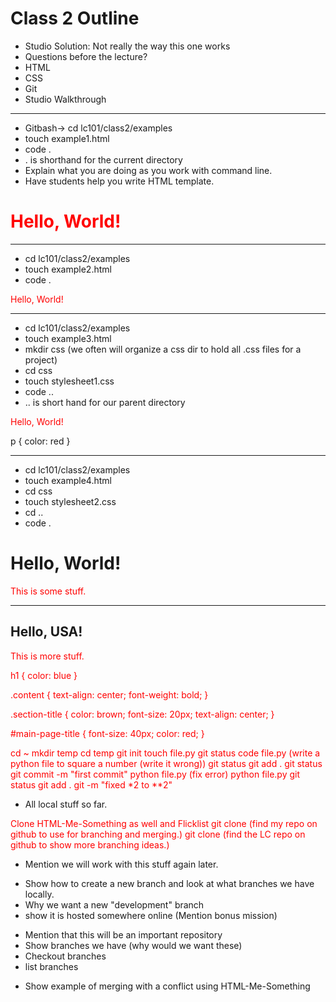 # Class 2 Outline
- Studio Solution: Not really the way this one works
- Questions before the lecture?
- HTML
- CSS
- Git
- Studio Walkthrough

----------------------------------------------------------------

<!-- Example 1 -->
- Gitbash-> cd lc101/class2/examples
- touch example1.html
- code .
- . is shorthand for the current directory
- Explain what you are doing as you work with command line.
- Have students help you write HTML template.

<!DOCTYPE html>
<html>
    <head>
    </head>
    <body>
        <h1 style="color: red;">Hello, World!</h1>
    </body>
</html>

----------------------------------------------------------------

<!-- Example 2 -->
- cd lc101/class2/examples
- touch example2.html
- code .

<!DOCTYPE html>
<html>
    <head>
        <style type="text/css">
	        p {
		        color: red;
            }
        </style>
    </head>
    <body>
        <p>Hello, World!</p>
    </body>
</html>

----------------------------------------------------------------

<!-- Example 3 -->
- cd lc101/class2/examples
- touch example3.html
- mkdir css (we often will organize a css dir to hold all .css files for a project)
- cd css
- touch stylesheet1.css
- code ..
- .. is short hand for our parent directory

<!DOCTYPE html>
<html>
    <head>
        <link rel="stylesheet" href="css/stylesheet1.css">
    </head>
    <body>
        <p>Hello, World!</p>
    </body>
</html>
p {
    color: red
}

-----------------------------------------------------------------

<!-- Example 4 -->
- cd lc101/class2/examples
- touch example4.html
- cd css 
- touch stylesheet2.css
- cd ..
- code .

<!DOCTYPE html>
<html>
    <head>
        <link rel="stylesheet" href="css/stylesheet2.css">
    </head>
    <body>
        <h1 id="main-page-title" class="section-title">Hello, World!</h1>
        <p class="content">This is some stuff.</p>
        <hr/>
        <h2 class="section-title">Hello, USA!</h2>
        <p class="content">This is more stuff.</p>        
    </body>
</html>

h1 {
    color: blue
}

.content {
    text-align: center;
    font-weight: bold;
}

.section-title {
    color: brown;
    font-size: 20px;
    text-align: center;
}

#main-page-title {
    font-size: 40px;
    color: red;
}


<!-- Git Local Example -->

cd ~
mkdir temp
cd temp
git init
touch file.py
git status
code file.py
(write a python file to square a number (write it wrong))
git status
git add .
git status
git commit -m "first commit"
python file.py
(fix error)
python file.py 
git status
git add .
git -m "fixed *2 to **2"

- All local stuff so far. 

Clone HTML-Me-Something as well and Flicklist
git clone (find my repo on github to use for branching and merging.)
git clone (find the LC repo on github to show more branching ideas.)

- Mention we will work with this stuff again later.

<!-- TODO -->

<!-- Example of Branching (HTML-Me-Something) -->
- Show how to create a new branch and look at what branches we have locally.
- Why we want a new "development" branch
- show it is hosted somewhere online (Mention bonus mission)

<!-- Example of Branching (Flicklist) -->
- Mention that this will be an important repository
- Show branches we have (why would we want these)
- Checkout branches
- list branches

<!-- Example of Merging (HTML-Me-Something) -->
- Show example of merging with a conflict using HTML-Me-Something

